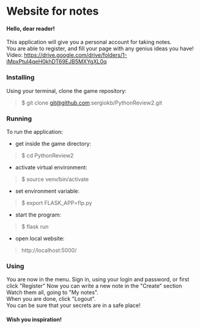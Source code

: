 # Website for notes
#### Hello, dear reader!    
This application will give you a personal account for taking notes.  
You are able to register, and fill your page with any genius ideas you have!  
Video: https://drive.google.com/drive/folders/1-iMpxPtuI4qeH0khDT69EJB5MXYgXL0q

### Installing 
Using your terminal, clone the game repository:    
> $ git clone git@github.com:sergiokb/PythonReview2.git
    
### Running
To run the application:    
- get inside the game directory:    
> $ cd PythonReview2  
- activate virtual environment:
> $ source venv/bin/activate  
- set environment variable:
> $ export FLASK_APP=flp.py
- start the program:
> $ flask run
- open local website:
> http://localhost:5000/

### Using
You are now in the menu.
Sign in, using your login and password, or first click "Register"
Now you can write a new note in the "Create" section  
Watch them all, going to "My notes".  
When you are done, click "Logout".  
You can be sure that your secrets are in a safe place!

#### Wish you inspiration!
